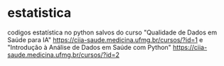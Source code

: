 # estatistica
codigos estatística no python salvos do curso "Qualidade de Dados em Saúde para IA" https://ciia-saude.medicina.ufmg.br/cursos/?id=1
 e "Introdução à Análise de Dados em Saúde com Python" https://ciia-saude.medicina.ufmg.br/cursos/?id=2 
